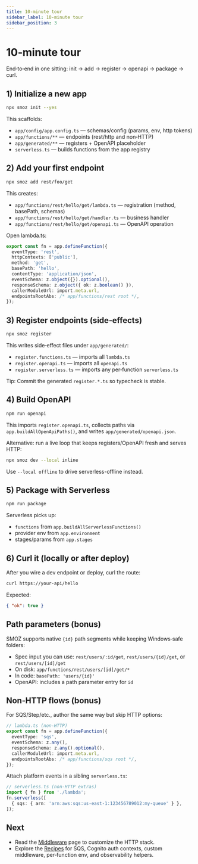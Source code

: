 ```yaml
---
title: 10‑minute tour
sidebar_label: 10‑minute tour
sidebar_position: 3
---
```


# 10‑minute tour

End‑to‑end in one sitting: init → add → register → openapi → package → curl.

## 1) Initialize a new app

```bash
npx smoz init --yes
```

This scaffolds:
- `app/config/app.config.ts` — schemas/config (params, env, http tokens)
- `app/functions/**` — endpoints (rest/http and non‑HTTP)
- `app/generated/**` — registers + OpenAPI placeholder
- `serverless.ts` — builds functions from the app registry

## 2) Add your first endpoint

```bash
npx smoz add rest/foo/get
```

This creates:
- `app/functions/rest/hello/get/lambda.ts` — registration (method, basePath, schemas)
- `app/functions/rest/hello/get/handler.ts` — business handler
- `app/functions/rest/hello/get/openapi.ts` — OpenAPI operation

Open lambda.ts:

```ts
export const fn = app.defineFunction({
  eventType: 'rest',
  httpContexts: ['public'],
  method: 'get',
  basePath: 'hello',
  contentType: 'application/json',
  eventSchema: z.object({}).optional(),
  responseSchema: z.object({ ok: z.boolean() }),
  callerModuleUrl: import.meta.url,
  endpointsRootAbs: /* app/functions/rest root */,
});
```

## 3) Register endpoints (side‑effects)

```bash
npx smoz register
```

This writes side‑effect files under `app/generated/`:

- `register.functions.ts` — imports all `lambda.ts`
- `register.openapi.ts` — imports all `openapi.ts`
- `register.serverless.ts` — imports any per‑function `serverless.ts`

Tip: Commit the generated `register.*.ts` so typecheck is stable.

## 4) Build OpenAPI

```bash
npm run openapi
```

This imports `register.openapi.ts`, collects paths via `app.buildAllOpenApiPaths()`, and writes `app/generated/openapi.json`.

Alternative: run a live loop that keeps registers/OpenAPI fresh and serves HTTP:

```bash
npx smoz dev --local inline
```

Use `--local offline` to drive serverless-offline instead.

## 5) Package with Serverless

```bash
npm run package
```

Serverless picks up:

- `functions` from `app.buildAllServerlessFunctions()`
- provider env from `app.environment`
- stages/params from `app.stages`

## 6) Curl it (locally or after deploy)

After you wire a dev endpoint or deploy, curl the route:

```bash
curl https://your-api/hello
```

Expected:

```json
{ "ok": true }
```

## Path parameters (bonus)

SMOZ supports native `{id}` path segments while keeping Windows‑safe folders:

- Spec input you can use: `rest/users/:id/get`, `rest/users/{id}/get`, or `rest/users/[id]/get`
- On disk: `app/functions/rest/users/[id]/get/*`
- In code: `basePath: 'users/{id}'`
- OpenAPI: includes a path parameter entry for `id`

## Non‑HTTP flows (bonus)

For SQS/Step/etc., author the same way but skip HTTP options:

```ts
// lambda.ts (non‑HTTP)
export const fn = app.defineFunction({
  eventType: 'sqs',
  eventSchema: z.any(),
  responseSchema: z.any().optional(),
  callerModuleUrl: import.meta.url,
  endpointsRootAbs: /* app/functions/sqs root */,
});
```

Attach platform events in a sibling `serverless.ts`:

```ts
// serverless.ts (non‑HTTP extras)
import { fn } from './lambda';
fn.serverless([
  { sqs: { arn: 'arn:aws:sqs:us-east-1:123456789012:my-queue' } },
]);
```

## Next

- Read the [Middleware](./middleware.md) page to customize the HTTP stack.
- Explore the [Recipes](./recipes/index.md) for SQS, Cognito auth contexts, custom middleware, per‑function env, and observability helpers.
